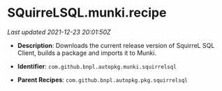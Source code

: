 # SQuirreLSQL.munki.recipe

_Last updated 2021-12-23 20:01:50Z_

- **Description**: Downloads the current release version of SquirreL SQL Client, builds a package and imports it to Munki.

- **Identifier**: `com.github.bnpl.autopkg.munki.squirrelsql`

- **Parent Recipes**: `com.github.bnpl.autopkg.pkg.squirrelsql`
